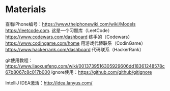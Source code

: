 # Materials
查看iPhone编号：https://www.theiphonewiki.com/wiki/Models
https://leetcode.com. 这是一个习题库（LeetCode）
https://www.codewars.com/dashboard 练手的（Codewars）
https://www.codingame.com/home 用游戏代替联系（CodinGame）
https://www.hackerrank.com/dashboard 代码联系（HackerRank）

git使用教程：https://www.liaoxuefeng.com/wiki/0013739516305929606dd18361248578c67b8067c8c017b000
ignore使用：https://github.com/github/gitignore

IntelliJ IDEA激活：http://idea.lanyus.com/
